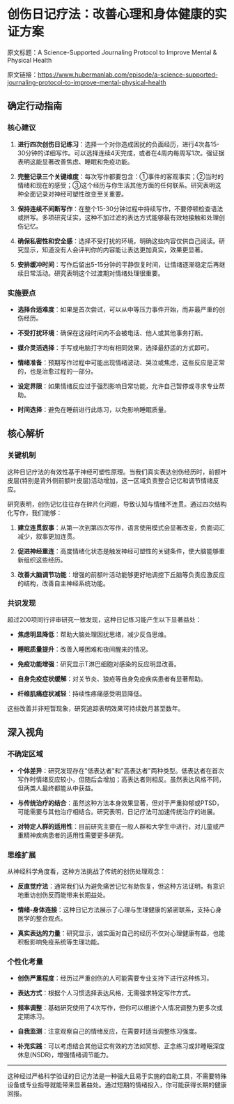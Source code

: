 # 创伤日记疗法：改善心理和身体健康的实证方案

原文标题：A Science-Supported Journaling Protocol to Improve Mental & Physical Health

原文链接：https://www.hubermanlab.com/episode/a-science-supported-journaling-protocol-to-improve-mental-physical-health

## 确定行动指南

### 核心建议

1. **进行四次创伤日记练习**：选择一个对你造成困扰的负面经历，进行4次各15-30分钟的详细写作。可以选择连续4天完成，或者在4周内每周写1次。强证据表明这能显著改善焦虑、睡眠和免疫功能。

2. **完整记录三个关键维度**：每次写作都要包含：①事件的客观事实；②当时的情绪和现在的感受；③这个经历与你生活其他方面的任何联系。研究表明这种全面记录对神经可塑性改变至关重要。

3. **保持连续不间断写作**：在整个15-30分钟过程中持续写作，不要停顿检查语法或拼写。多项研究证实，这种不加过滤的表达方式能够最有效地接触和处理创伤记忆。

4. **确保私密性和安全感**：选择不受打扰的环境，明确这些内容仅供自己阅读。研究显示，知道没有人会评判你的内容能让表达更加真实，效果更显著。

5. **安排缓冲时间**：写作后留出5-15分钟的平静恢复时间，让情绪逐渐稳定后再继续日常活动。研究表明这个过渡期对情绪处理很重要。

### 实施要点

- **选择合适难度**：如果是首次尝试，可以从中等压力事件开始，而非最严重的创伤经历。
  
- **不受打扰环境**：确保在这段时间内不会被电话、他人或其他事务打断。

- **媒介灵活选择**：手写或电脑打字均有相同效果，选择最舒适的方式即可。

- **情绪准备**：预期写作过程中可能出现情绪波动、哭泣或焦虑，这些反应是正常的，也是治愈过程的一部分。

- **设定界限**：如果情绪反应过于强烈影响日常功能，允许自己暂停或寻求专业帮助。

- **时间选择**：避免在睡前进行此练习，以免影响睡眠质量。

## 核心解析

### 关键机制

这种日记疗法的有效性基于神经可塑性原理。当我们真实表达创伤经历时，前额叶皮层(特别是背外侧前额叶皮层)活动增加，这一区域负责整合记忆和调节情绪反应。

研究表明，创伤记忆往往存在碎片化问题，导致认知与情绪不连贯。通过四次结构化写作，我们能够：

1. **建立连贯叙事**：从第一次到第四次写作，语言使用模式会显著改变，负面词汇减少，叙事更加连贯。

2. **促进神经重连**：高度情绪化状态是触发神经可塑性的关键条件，使大脑能够重新组织这些经历。

3. **改善大脑调节功能**：增强的前额叶活动能够更好地调控下丘脑等负责应激反应的结构，改善自主神经系统功能。

### 共识发现

超过200项同行评审研究一致发现，这种日记练习能产生以下显著益处：

- **焦虑明显降低**：帮助大脑处理困扰思绪，减少反刍思维。

- **睡眠质量提升**：改善入睡困难和夜间醒来的情况。

- **免疫功能增强**：研究显示T淋巴细胞对感染的反应明显改善。

- **自身免疫症状缓解**：对关节炎、狼疮等自身免疫疾病患者有显著帮助。

- **纤维肌痛症状减轻**：持续性疼痛感受明显降低。

这些改善并非短暂现象，研究追踪表明效果可持续数月甚至数年。

## 深入视角

### 不确定区域

- **个体差异**：研究发现存在"低表达者"和"高表达者"两种类型。低表达者在首次写作时情绪反应较小，但随后会增加；高表达者则相反。虽然表达风格不同，但两类人最终都能从中获益。

- **与传统治疗的结合**：虽然这种方法本身效果显著，但对于严重抑郁或PTSD，可能需要与其他治疗相结合。研究表明，日记疗法可加速传统治疗的进展。

- **对特定人群的适用性**：目前研究主要在一般人群和大学生中进行，对儿童或严重精神疾病患者的适用性需要更多研究。

### 思维扩展

从神经科学角度看，这种方法挑战了传统的创伤处理观念：

- **反直觉疗法**：通常我们认为避免痛苦记忆有助恢复，但这种方法证明，有意识地重访创伤反而能带来长期益处。

- **情绪-身体连接**：这种日记方法展示了心理与生理健康的紧密联系，支持心身医学的整合观点。

- **真实表达的力量**：研究显示，诚实面对自己的经历不仅对心理健康有益，也能积极影响免疫系统等生理功能。

### 个性化考量

- **创伤严重程度**：经历过严重创伤的人可能需要专业支持下进行这种练习。

- **表达方式**：根据个人习惯选择表达风格，无需强求特定写作方式。

- **频率调整**：基础研究使用了4次写作，但你可以根据个人情况调整为更多次或定期练习。

- **自我监测**：注意观察自己的情绪反应，在需要时适当调整练习强度。

- **补充实践**：可以考虑结合其他证实有效的方法如冥想、正念练习或非睡眠深度休息(NSDR)，增强情绪调节能力。

---

这种经过严格科学验证的日记方法是一种强大且易于实施的自助工具，不需要特殊设备或专业指导就能带来显著益处。通过短期的情绪投入，你可能获得长期的健康回报。
